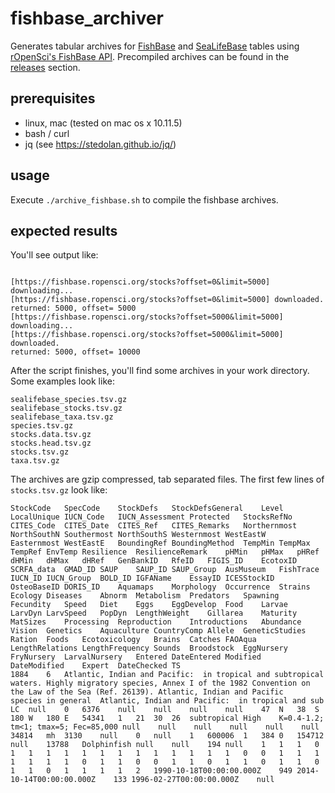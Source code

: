# fishbase_archiver
Generates tabular archives for [FishBase](http://fishbase.org) and [SeaLifeBase](http://sealifebase.org) tables using [rOpenSci's FishBase API](https://github.com/ropensci/fishbaseapi). Precompiled archives can be found in the [releases](../../releases) section.

## prerequisites
  * linux, mac (tested on mac os x 10.11.5)
  * bash / curl
  * jq (see https://stedolan.github.io/jq/)

## usage
Execute ```./archive_fishbase.sh``` to compile the fishbase archives. 

## expected results 
You'll see output like:

```

[https://fishbase.ropensci.org/stocks?offset=0&limit=5000] downloading...
[https://fishbase.ropensci.org/stocks?offset=0&limit=5000] downloaded.
returned: 5000, offset= 5000
[https://fishbase.ropensci.org/stocks?offset=5000&limit=5000] downloading...
[https://fishbase.ropensci.org/stocks?offset=5000&limit=5000] downloaded.
returned: 5000, offset= 10000
```

After the script finishes, you'll find some archives in your work directory. Some examples look like: 

```
sealifebase_species.tsv.gz
sealifebase_stocks.tsv.gz
sealifebase_taxa.tsv.gz
species.tsv.gz
stocks.data.tsv.gz
stocks.head.tsv.gz
stocks.tsv.gz
taxa.tsv.gz
```

The archives are gzip compressed, tab separated files. The first few lines of ```stocks.tsv.gz``` look like:

```tsv
StockCode	SpecCode	StockDefs	StockDefsGeneral	Level	LocalUnique	IUCN_Code	IUCN_Assessment	Protected	StocksRefNo	CITES_Code	CITES_Date	CITES_Ref	CITES_Remarks	Northernmost	NorthSouthN	Southermost	NorthSouthS	Westernmost	WestEastW	Easternmost	WestEastE	BoundingRef	BoundingMethod	TempMin	TempMax	TempRef	EnvTemp	Resilience	ResilienceRemark	pHMin	pHMax	pHRef	dHMin	dHMax	dHRef	GenBankID	RfeID	FIGIS_ID	EcotoxID	SCRFA_data	GMAD_ID	SAUP	SAUP_ID	SAUP_Group	AusMuseum	FishTrace	IUCN_ID	IUCN_Group	BOLD_ID	IGFAName	EssayID	ICESStockID	OsteoBaseID	DORIS_ID	Aquamaps	Morphology	Occurrence	Strains	Ecology	Diseases	Abnorm	Metabolism	Predators	Spawning	Fecundity	Speed	Diet	Eggs	EggDevelop	Food	Larvae	LarvDyn	LarvSpeed	PopDyn	LengthWeight	Gillarea	Maturity	MatSizes	Processing	Reproduction	Introductions	Abundance	Vision	Genetics	Aquaculture	CountryComp	Allele	GeneticStudies	Ration	Foods	Ecotoxicology	Brains	Catches	FAOAqua	LengthRelations	LengthFrequency	Sounds	Broodstock	EggNursery	FryNursery	LarvalNursery	Entered	DateEntered	Modified	DateModified	Expert	DateChecked	TS
1884	6	Atlantic, Indian and Pacific:  in tropical and subtropical waters. Highly migratory species, Annex I of the 1982 Convention on the Law of the Sea (Ref. 26139).	Atlantic, Indian and Pacific	species in general	Atlantic, Indian and Pacific:  in tropical and sub	LC	null	0	6376	null	null	null	null	47	N	38	S	180	W	180	E	54341	1	21	30	26	subtropical	High	K=0.4-1.2; tm<1; tmax=5; Fec=85,000	null	null	null	null	null	null	34814	mh	3130	null	0	null	1	600006	1	384	0	154712	null	13788	Dolphinfish	null	null	194	null	1	1	1	0	1	1	1	1	1	1	1	1	1	1	1	1	1	0	0	1	1	1	1	1	1	1	0	1	1	0	0	1	1	0	1	1	0	1	1	0	1	1	0	1	1	1	1	2	1990-10-18T00:00:00.000Z	949	2014-10-14T00:00:00.000Z	133	1996-02-27T00:00:00.000Z	null
```
